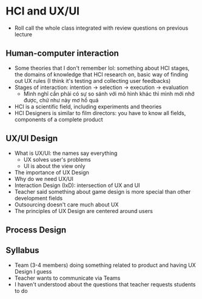 # HCI and UX/UI

- Roll call the whole class integrated with review questions on previous lecture

## Human-computer interaction

- Some theories that I don't remember lol: something about HCI stages, the domains of knowledge that HCI research on, basic way of finding out UX rules (I think it's testing and collecting user feedbacks)
- Stages of interaction: intention -> selection -> execution -> evaluation
  - Mình nghĩ cần phải có sự so sánh với mô hình khác thì mình mới nhớ được, chứ như này mơ hồ quá
- HCI is a scientific field, including experiments and theories
- HCI Designers is similar to film directors: you have to know all fields, components of a complete product

## UX/UI Design

- What is UX/UI: the names say everything
  - UX solves user's problems
  - UI is about the view only
- The importance of UX Design
- Why do we need UX/UI
- Interaction Design (IxD): intersection of UX and UI
- Teacher said something about game design is more special than other development fields
- Outsourcing doesn't care much about UX
- The principles of UX Design are centered around users

## Process Design

## Syllabus

- Team (3-4 members) doing something related to product and having UX Design I guess
- Teacher wants to communicate via Teams
- I haven't understood about the questions that teacher requests students to do
